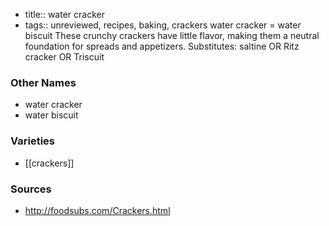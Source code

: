 - title:: water cracker
- tags:: unreviewed, recipes, baking, crackers
water cracker = water biscuit These crunchy crackers have little flavor, making them a neutral foundation for spreads and appetizers. Substitutes: saltine OR Ritz cracker OR Triscuit

### Other Names

* water cracker
* water biscuit

### Varieties

* [[crackers]]

### Sources
* http://foodsubs.com/Crackers.html
